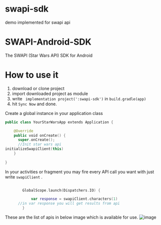 # swapi-sdk
demo implemented for swapi api

SWAPI-Android-SDK
=================

The SWAPI (Star Wars API) SDK for Android


How to use it
=============


1. download or clone project 
2. import downloaded project as module 
3. write ``` implementation project(':swapi-sdk')``` in ```build.gradle(app)```
4. hit ```Sync Now``` and done.


Create a global instance in your application class
```kotlin
public class YourStarWarsApp extends Application {

    @Override
    public void onCreate() {
      super.onCreate();
      //Init star wars api
initializeSwapiClient(this)
    }
    
}


```
In your activities or fragment you may fire every API call you want with just write ```swapiClient``` . 
```kotlin
 
        GlobalScope.launch(Dispatchers.IO) {

            var response = swapiClient.characters(1)
      //in var response you will get results from api            
        }
```

These are the list of apis in below image which is available for use.
![image](https://user-images.githubusercontent.com/86181818/161997026-b43f8cfc-5c37-4dde-9f29-ac6a854b5c9d.png)
